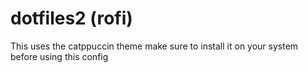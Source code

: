 # dotfiles2 (rofi)
This uses the catppuccin theme make sure to install it on your system before using this config
